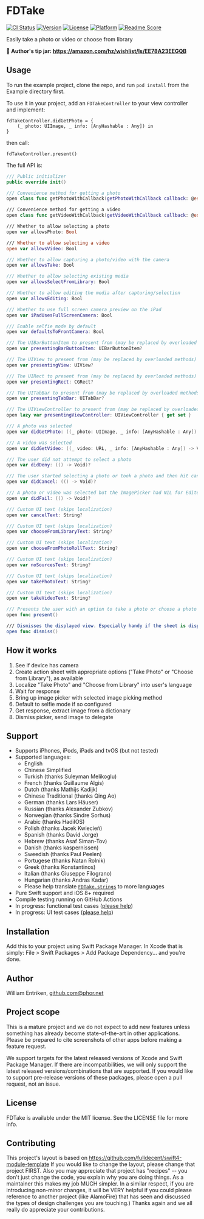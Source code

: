 # FDTake

[![CI Status](https://github.com/fulldecent/FDTake/workflows/CI/badge.svg)](https://github.com/fulldecent/FDTake/actions)
[![Version](https://img.shields.io/cocoapods/v/FDTake.svg?style=flat)](http://cocoapods.org/pods/FDTake)
[![License](https://img.shields.io/cocoapods/l/FDTake.svg?style=flat)](http://cocoapods.org/pods/FDTake)
[![Platform](https://img.shields.io/cocoapods/p/FDTake.svg?style=flat)](http://cocoapods.org/pods/FDTake)
[![Readme Score](http://readme-score-api.herokuapp.com/score.svg?url=fulldecent/FDTake)](http://clayallsopp.github.io/readme-score?url=fulldecent/FDTake)

Easily take a photo or video or choose from library

**:beer: Author's tip jar: https://amazon.com/hz/wishlist/ls/EE78A23EEGQB**

## Usage

To run the example project, clone the repo, and run `pod install` from the Example directory first.

To use it in your project, add an `FDTakeController` to your view controller and implement:

    fdTakeController.didGetPhoto = {
        (_ photo: UIImage, _ info: [AnyHashable : Any]) in
    }

then call:

    fdTakeController.present()

The full API is:

```swift
/// Public initializer
public override init()

/// Convenience method for getting a photo
open class func getPhotoWithCallback(getPhotoWithCallback callback: @escaping (_ photo: UIImage, _ info: [AnyHashable : Any]) -> Void) -> <<error type>>

/// Convenience method for getting a video
open class func getVideoWithCallback(getVideoWithCallback callback: @escaping (_ video: URL, _ info: [AnyHashable : Any]) -> Void)

/// Whether to allow selecting a photo
open var allowsPhoto: Bool

/// Whether to allow selecting a video
open var allowsVideo: Bool

/// Whether to allow capturing a photo/video with the camera
open var allowsTake: Bool

/// Whether to allow selecting existing media
open var allowsSelectFromLibrary: Bool

/// Whether to allow editing the media after capturing/selection
open var allowsEditing: Bool

/// Whether to use full screen camera preview on the iPad
open var iPadUsesFullScreenCamera: Bool

/// Enable selfie mode by default
open var defaultsToFrontCamera: Bool

/// The UIBarButtonItem to present from (may be replaced by overloaded methods)
open var presentingBarButtonItem: UIBarButtonItem?

/// The UIView to present from (may be replaced by overloaded methods)
open var presentingView: UIView?

/// The UIRect to present from (may be replaced by overloaded methods)
open var presentingRect: CGRect?

/// The UITabBar to present from (may be replaced by overloaded methods)
open var presentingTabBar: UITabBar?

/// The UIViewController to present from (may be replaced by overloaded methods)
open lazy var presentingViewController: UIViewController { get set }

/// A photo was selected
open var didGetPhoto: ((_ photo: UIImage, _ info: [AnyHashable : Any]) -> Void)?

/// A video was selected
open var didGetVideo: ((_ video: URL, _ info: [AnyHashable : Any]) -> Void)?

/// The user did not attempt to select a photo
open var didDeny: (() -> Void)?

/// The user started selecting a photo or took a photo and then hit cancel
open var didCancel: (() -> Void)?

/// A photo or video was selected but the ImagePicker had NIL for EditedImage and OriginalImage
open var didFail: (() -> Void)?

/// Custom UI text (skips localization)
open var cancelText: String?

/// Custom UI text (skips localization)
open var chooseFromLibraryText: String?

/// Custom UI text (skips localization)
open var chooseFromPhotoRollText: String?

/// Custom UI text (skips localization)
open var noSourcesText: String?

/// Custom UI text (skips localization)
open var takePhotoText: String?

/// Custom UI text (skips localization)
open var takeVideoText: String?

/// Presents the user with an option to take a photo or choose a photo from the library
open func present()

/// Dismisses the displayed view. Especially handy if the sheet is displayed while suspending the app,
open func dismiss()
```

## How it works

 1. See if device has camera
 2. Create action sheet with appropriate options ("Take Photo" or "Choose from Library"), as available
 3. Localize "Take Photo" and "Choose from Library" into user's language
 4. Wait for response
 5. Bring up image picker with selected image picking method
 6. Default to selfie mode if so configured
 7. Get response, extract image from a dictionary
 8. Dismiss picker, send image to delegate


## Support

 * Supports iPhones, iPods, iPads and tvOS (but not tested)
 * Supported languages:
   - English
   - Chinese Simplified
   - Turkish (thanks Suleyman Melikoglu)
   - French (thanks Guillaume Algis)
   - Dutch (thanks Mathijs Kadijk)
   - Chinese Traditional (thanks Qing Ao)
   - German (thanks Lars Häuser)
   - Russian (thanks Alexander Zubkov)
   - Norwegian (thanks Sindre Sorhus)
   - Arabic (thanks HadiIOS)
   - Polish (thanks Jacek Kwiecień)
   - Spanish (thanks David Jorge)
   - Hebrew (thanks Asaf Siman-Tov)
   - Danish (thanks kaspernissen)
   - Sweedish (thanks Paul Peelen)
   - Portugese (thanks Natan Rolnik)
   - Greek (thanks Konstantinos)
   - Italian (thanks Giuseppe Filograno)
   - Hungarian (thanks Andras Kadar)
   - Please help translate <a href="https://github.com/fulldecent/FDTake/blob/master/FDTakeExample/en.lproj/FDTake.strings">`FDTake.strings`</a> to more languages
 * Pure Swift support and iOS 8+ required
 * Compile testing running on GitHub Actions
 * In progress: functional test cases ([please help](https://github.com/fulldecent/FDTake/issues/72))
 * In progress: UI test cases ([please help](https://github.com/fulldecent/FDTake/issues/72))


## Installation

Add this to your project using Swift Package Manager. In Xcode that is simply: File > Swift Packages > Add Package Dependency... and you're done.

## Author

William Entriken, github.com@phor.net

## Project scope

This is a mature project and we do not expect to add new features unless something has already become state-of-the-art in other applications. Please be prepared to cite screenshots of other apps before making a feature request.

We support targets for the latest released versions of Xcode and Swift Package Manager. If there are incompatibilities, we will only support the latest released versions/combinations that are supported. If you would like to support pre-release versions of these packages, please open a pull request, not an issue.

## License

FDTake is available under the MIT license. See the LICENSE file for more info.

## Contributing

This project's layout is based on https://github.com/fulldecent/swift4-module-template If you would like to change the layout, please change that project FIRST. Also you may appreciate that project has "recipes" -- you don't just change the code, you explain why you are doing things. As a maintainer this makes my job MUCH simpler. In a similar respect, if you are introducing non-minor changes, it will be VERY helpful if you could please reference to another project (like AlamoFire) that has seen and discussed the types of design challenges you are touching.) Thanks again and we all really do appreciate your contributions.
